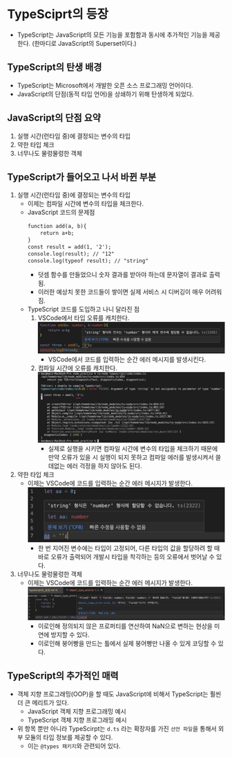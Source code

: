 # TypeSciprt의 등장
- TypeScript는 JavaScript의 모든 기능을 포함함과 동시에 추가적인 기능을 제공한다. (한마디로 JavaScript의 Superset이다.)

## TypeScript의 탄생 배경
- TypeScript는 Microsoft에서 개발한 오픈 소스 프로그래밍 언어이다.
- JavaScript의 단점(동적 타입 언어)을 상쇄하기 위해 탄생하게 되었다.

## JavaScript의 단점 요약
1. 실행 시간(런타임 중)에 결정되는 변수의 타입
2. 약한 타입 체크
3. 너무나도 물렁물렁한 객체

## TypeScript가 들어오고 나서 바뀐 부분
1. 실행 시간(런타임 중)에 결정되는 변수의 타입
    - 이제는 컴파일 시간에 변수의 타입을 체크한다.
    - JavaScript 코드의 문제점
        ```
        function add(a, b){
            return a+b;
        }
        const result = add(1, '2');
        console.log(result); // "12"
        console.log(typeof result); // "string"
        ```
        - 덧셈 함수를 만들었으니 숫자 결과를 받아야 하는데 문자열이 결과로 출력됨.
        - 이러한 예상치 못한 코드들이 쌓이면 실제 서비스 시 디버깅이 매우 어려워짐.
    - TypeScript 코드를 도입하고 나니 달라진 점
        1. VSCode에서 타입 오류를 캐치한다.
        ![입력 시 출력되는 에러](<images/스크린샷 2024-02-03 오후 2.01.30.png>)
            - VSCode에서 코드를 입력하는 순간 에러 메시지를 발생시킨다.
        2. 컴파일 시간에 오류를 캐치한다.
        ![!\[실행 시 출력되는 에러\](<images/스크린샷 2024-02-03 오후 1.38.49.png>)](<images/스크린샷 2024-02-03 오후 2.05.21.png>)
            - 실제로 실행을 시키면 컴파일 시간에 변수의 타입을 체크하기 때문에 만약 오류가 있을 시 실행이 되지 못하고 컴파일 에러를 발생시켜서 쓸데없는 에러 걱정을 하지 않아도 된다.
2. 약한 타입 체크
    - 이제는 VSCode에 코드를 입력하는 순간 에러 메시지가 발생한다.
    ![!\[다른 타입 값 대입 시 에러\](<images/스크린샷 2024-02-03 오후 1.43.47.png>)](<images/스크린샷 2024-02-03 오후 2.09.30.png>)
        - 한 번 지어진 변수에는 타입이 고정되어, 다른 타입의 값을 할당하려 할 때 바로 오류가 출력되어 개발시 타입을 착각하는 등의 오류에서 벗어날 수 있다.
3. 너무나도 물렁물렁한 객체
    - 이제는 VSCode에 코드를 입력하는 순간 에러 메시지가 발생한다.
    ![!\[없는 속성 접근시 에러\](<images/스크린샷 2024-02-03 오후 1.46.45.png>)](<images/스크린샷 2024-02-03 오후 2.14.01.png>)
        - 이로인해 정의되지 않은 프로퍼티를 연산하여 NaN으로 변하는 현상을 미연에 방지할 수 있다.
        - 이로인해 붕어빵을 만드는 틀에서 실제 붕어빵만 나올 수 있게 코딩할 수 있다.

## TypeScript의 추가적인 매력
- 객체 지향 프로그래밍(OOP)을 할 때도 JavaScript에 비해서 TypeScript는 훨씬 더 큰 메리트가 있다.
    - JavaScript 객체 지향 프로그래밍 예시
    - TypeScript 객체 지향 프로그래밍 예시
- 위 항목 뿐만 아니라 TypeScirpt는 `d.ts` 라는 확장자를 가진 `선언 파일`을 통해서 외부 모듈의 타입 정보를 제공할 수 있다.
    - 이는 `@types 패키지`와 관련되어 있다.